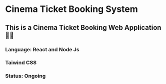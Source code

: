 # Cinema Ticket Booking System 
<h2>This is a Cinema Ticket Booking Web Application🎥🎥</h2>
<h3>Language: React and Node Js</h3>
<h3>Taiwind CSS
<h3>Status: Ongoing</h3>
